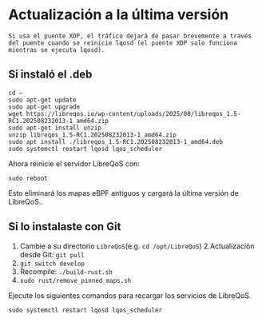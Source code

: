 # Actualización a la última versión

```{warning}
Si usa el puente XDP, el tráfico dejará de pasar brevemente a través del puente cuando se reinicie lqosd (el puente XDP solo funciona mientras se ejecuta lqosd).
```

## Si instaló el .deb

```
cd ~
sudo apt-get update
sudo apt-get upgrade
wget https://libreqos.io/wp-content/uploads/2025/08/libreqos_1.5-RC1.202508232013-1_amd64.zip
sudo apt-get install unzip
unzip libreqos_1.5-RC1.202508232013-1_amd64.zip
sudo apt install ./libreqos_1.5-RC1.202508232013-1_amd64.deb
sudo systemctl restart lqosd lqos_scheduler
```

Ahora reinicie el servidor LibreQoS con:
```
sudo reboot
```
Esto eliminará los mapas eBPF antiguos y cargará la última versión de LibreQoS..

## Si lo instalaste con Git

1. Cambie a su directorio `LibreQoS`(e.g. `cd /opt/LibreQoS`)
2.Actualización desde Git: `git pull`
3. ```git switch develop```
5. Recompile: `./build-rust.sh`
6. `sudo rust/remove_pinned_maps.sh`

Ejecute los siguientes comandos para recargar los servicios de LibreQoS.

```shell
sudo systemctl restart lqosd lqos_scheduler
```
